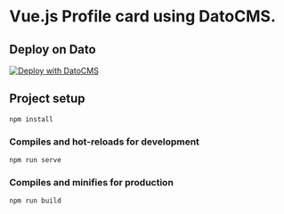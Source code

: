 # Vue.js Profile card using DatoCMS.

## Deploy on Dato

[![Deploy with DatoCMS](https://dashboard.datocms.com/deploy/button.svg)](https://dashboard.datocms.com/deploy?repo=datocms/vuejs-demo)

## Project setup
```
npm install
```

### Compiles and hot-reloads for development
```
npm run serve
```

### Compiles and minifies for production
```
npm run build
```

